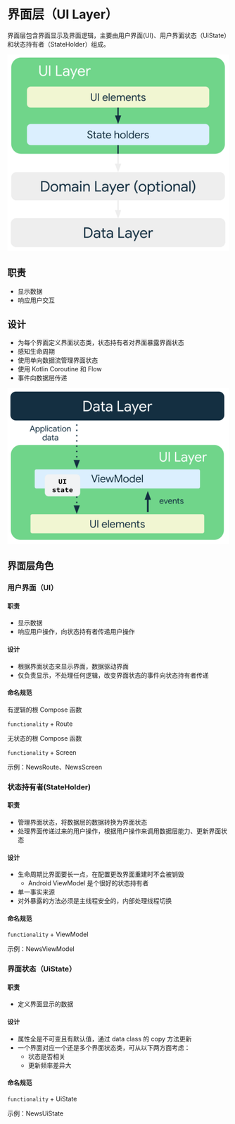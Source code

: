 # 界面层（UI Layer）

界面层包含界面显示及界面逻辑，主要由用户界面(UI)、用户界面状态（UiState）和状态持有者（StateHolder）组成。

<img
    src="/Android/Architecture/assets/mad-arch-overview-ui.png"
    alt="Architecture UI"
    width="666">

## 职责

* 显示数据
* 响应用户交互

## 设计

* 为每个界面定义界面状态类，状态持有者对界面暴露界面状态
* 感知生命周期
* 使用单向数据流管理界面状态
* 使用 Kotlin Coroutine 和 Flow
* 事件向数据层传递

<img
    src="/Android/Architecture/assets/mad-arch-ui-udf.png"
    alt="Architecture UDF"
    width="666">

## 界面层角色

### 用户界面（UI）

#### 职责

* 显示数据
* 响应用户操作，向状态持有者传递用户操作

#### 设计

* 根据界面状态来显示界面，数据驱动界面
* 仅负责显示，不处理任何逻辑，改变界面状态的事件向状态持有者传递

#### 命名规范

有逻辑的根 Compose 函数

`functionality` + Route

无状态的根 Compose 函数

`functionality` + Screen

示例：NewsRoute、NewsScreen

### 状态持有者(StateHolder)

#### 职责

* 管理界面状态，将数据层的数据转换为界面状态
* 处理界面传递过来的用户操作，根据用户操作来调用数据层能力、更新界面状态

#### 设计

* 生命周期比界面要长一点，在配置更改界面重建时不会被销毁
  * Android ViewModel 是个很好的状态持有者
* 单一事实来源
* 对外暴露的方法必须是主线程安全的，内部处理线程切换

#### 命名规范

`functionality` + ViewModel

示例：NewsViewModel

### 界面状态（UiState）

#### 职责

* 定义界面显示的数据

#### 设计

* 属性全是不可变且有默认值，通过 data class 的 copy 方法更新
* 一个界面对应一个还是多个界面状态类，可从以下两方面考虑：
  * 状态是否相关
  * 更新频率差异大
  
#### 命名规范

`functionality` + UiState

示例：NewsUiState

